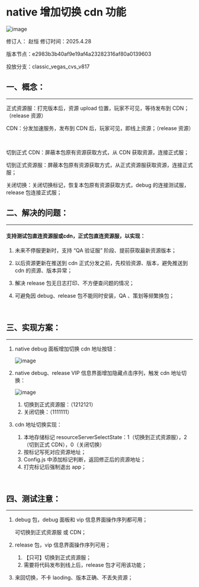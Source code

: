 # native 增加切换 cdn 功能

![image](http://localhost:5173/WTC-Docs/assets/1758174593056_a1517c63.png)

<span data-type="text" style="color: var(--b3-font-color2);">修订人：</span> 赵恒			修订时间：2025.4.28

版本节点：e2983b3b40af9e19af4a23282316af80a0139603

投放分支：classic_vegas_cvs_v817

## 一、概念：

---

正式资源服：打完版本后，资源 upload 位置，玩家不可见，等待发布到 CDN；（release 资源）

CDN：分发加速服务，发布到 CDN 后，玩家可见，即线上资源；（release 资源）

‍

切到正式 CDN：屏蔽本包原有资源获取方式，从 CDN 获取资源，连接正式服；

切到正式资源服：屏蔽本包原有资源获取方式，从正式资源服获取资源，连接正式服；

关闭切换：关闭切换标记，恢复本包原有资源获取方式，debug 的连接测试服，release 包连接正式服；

  

## 二、解决的问题：

---

#### 支持测试包直连资源服或cdn，正式包直连资源服，以实现：

1. 未来不停服更新时，支持 “QA 验证服” 阶段、提前获取最新资源版本；

2. 以后资源更新在推送到 cdn 正式分发之前，先校验资源、版本，避免推送到 cdn 的资源、版本异常；

3. 解决 release 包无日志打印、不方便查问题的情况；
4. 可避免因 debug、release 包不能同时安装，QA 、策划等频繁换包；

‍

## 三、实现方案：

---

1. native debug 面板增加切换 cdn 地址按钮：

    ![image](http://localhost:5173/WTC-Docs/assets/1758174593057_56f9159e.png)
2. native debug、release VIP 信息界面增加隐藏点击序列，触发 cdn 地址切换：

    ![image](http://localhost:5173/WTC-Docs/assets/1758174593059_b934d2ab.png)

    1. 切换到正式资源服：（1212121）
    2. 关闭切换：（1111111）
3. cdn 地址切换实现：

    1. 本地存储标记 resourceServerSelectState：1（切换到正式资源服），2（切到正式 CDN），0（关闭切换）
    2. 按标记写死对应资源地址；
    3. Config.js 中添加标记判断，返回修正后的资源地址；
    4. 打完标记后强制退出 app；

‍

## 四、测试注意：

---

1. debug 包，debug 面板和 vip 信息界面操作序列都可用；

    可切换到正式资源服 或 CDN；
2. release 包，vip 信息界面操作序列可用；

    1. 【只可】切换到正式资源服；
    2. 需要将代码发布到线上后，release 包才可用该功能；
3. 来回切换，不卡 laoding、版本正确、不丢失资源；

‍
